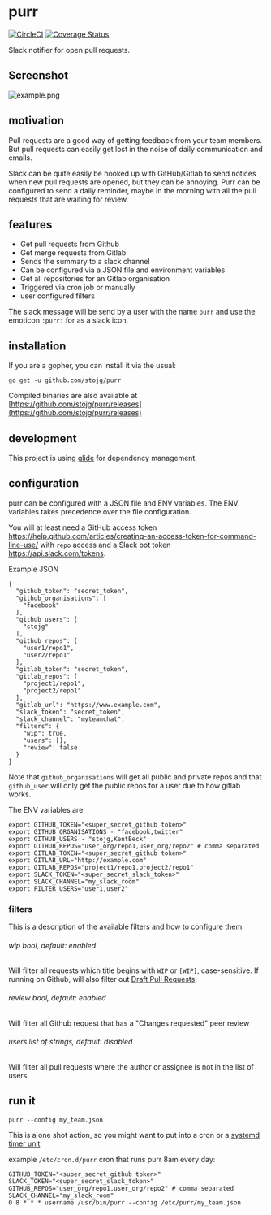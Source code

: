 # purr

[![CircleCI](https://circleci.com/gh/stojg/purr.svg?style=svg)](https://circleci.com/gh/stojg/purr)
[![Coverage Status](https://coveralls.io/repos/github/stojg/purr/badge.svg)](https://coveralls.io/github/stojg/purr)

Slack notifier for open pull requests.

## Screenshot

![example.png](./_docs/example.png)

## motivation

Pull requests are a good way of getting feedback from your team members. But pull requests can
easily get lost in the noise of daily communication and emails.

Slack can be quite easily be hooked up with GitHub/Gitlab to send notices when new pull requests are opened, but they
can be annoying. Purr can be configured to send a daily reminder, maybe in the morning with all the
pull requests that are waiting for review.

## features

- Get pull requests from Github
- Get merge requests from Gitlab
- Sends the summary to a slack channel
- Can be configured via a JSON file and environment variables
- Get all repositories for an Gitlab organisation
- Triggered via cron job or manually
- user configured filters

The slack message will be send by a user with the name `purr` and use the emoticon `:purr:` for as a slack icon.

## installation

If you are a gopher, you can install it via the usual:

`go get -u github.com/stojg/purr`

Compiled binaries are also available at [https://github.com/stojg/purr/releases](https://github.com/stojg/purr/releases)

## development

This project is using [glide](https://github.com/Masterminds/glide) for dependency management.

## configuration

purr can be configured with a JSON file and ENV variables. The ENV variables takes
precedence over the file configuration.

You will at least need a GitHub access token https://help.github.com/articles/creating-an-access-token-for-command-line-use/
with `repo` access and a Slack bot token https://api.slack.com/tokens.

Example JSON

```
{
  "github_token": "secret_token",
  "github_organisations": [
    "facebook"
  ],
  "github_users": [
    "stojg"
  ],
  "github_repos": [
    "user1/repo1",
    "user2/repo1"
  ],
  "gitlab_token": "secret_token",
  "gitlab_repos": [
    "project1/repo1",
    "project2/repo1"
  ],
  "gitlab_url": "https://www.example.com",
  "slack_token": "secret_token",
  "slack_channel": "myteamchat",
  "filters": {
    "wip": true,
    "users": [],
    "review": false
  }
}
```

Note that `github_organisations` will get all public and private repos and that `github_user` will only get the public
repos for a user due to how gitlab works.

The ENV variables are

```
export GITHUB_TOKEN="<super_secret_github token>"
export GITHUB_ORGANISATIONS - "facebook,twitter"
export GITHUB_USERS - "stojg,KentBeck"
export GITHUB_REPOS="user_org/repo1,user_org/repo2" # comma separated
export GITLAB_TOKEN="<super_secret_github token>"
export GITLAB_URL="http://example.com"
export GITLAB_REPOS="project1/repo1,project2/repo1"
export SLACK_TOKEN="<super_secret_slack_token>"
export SLACK_CHANNEL="my_slack_room"
export FILTER_USERS="user1,user2"
```

### filters

This is a description of the available filters and how to configure them:

###### wip bool, default: enabled

Will filter all requests which title begins with `WIP` or `[WIP]`, case-sensitive. If running on Github, will also filter out [Draft Pull Requests](https://github.blog/2019-02-14-introducing-draft-pull-requests/).

###### review bool, default: enabled

Will filter all Github request that has a "Changes requested" peer review

######  users list of strings, default: disabled

Will filter all pull requests where the author or assignee is not in the list of users

## run it

`purr --config my_team.json`

This is a one shot action, so you might want to put into a cron or a [systemd timer unit](https://wiki.archlinux.org/index.php/Systemd/Timers)

example `/etc/cron.d/purr` cron that runs purr 8am every day:

```
GITHUB_TOKEN="<super_secret_github token>"
SLACK_TOKEN="<super_secret_slack_token>"
GITHUB_REPOS="user_org/repo1,user_org/repo2" # comma separated
SLACK_CHANNEL="my_slack_room"
0 8 * * * username /usr/bin/purr --config /etc/purr/my_team.json
```
